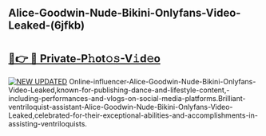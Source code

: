 ## Alice-Goodwin-Nude-Bikini-Onlyfans-Video-Leaked-(6jfkb)


# <h2><a href="https://mediaupload.pro?-19M">🔗👉 🔴 Private-P𝚑ot𝚘𝚜-V𝚒d𝚎o</a></h2>

[![NEW UPDATED](https://i.imgur.com/0qMVB7G.gif)](https://mediaupload.pro?-19M)
Online-influencer-Alice-Goodwin-Nude-Bikini-Onlyfans-Video-Leaked,known-for-publishing-dance-and-lifestyle-content,-including-performances-and-vlogs-on-social-media-platforms.Brilliant-ventriloquist-assistant-Alice-Goodwin-Nude-Bikini-Onlyfans-Video-Leaked,celebrated-for-their-exceptional-abilities-and-accomplishments-in-assisting-ventriloquists.  